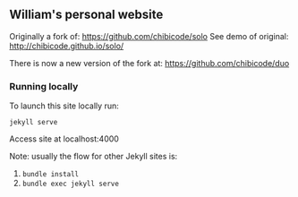 
## William's personal website

Originally a fork of: https://github.com/chibicode/solo
See demo of original: http://chibicode.github.io/solo/

There is now a new version of the fork at: https://github.com/chibicode/duo

### Running locally

To launch this site locally run:

```
jekyll serve
```

Access site at localhost:4000

Note: usually the flow for other Jekyll sites is:
1. `bundle install`
1. `bundle exec jekyll serve`
